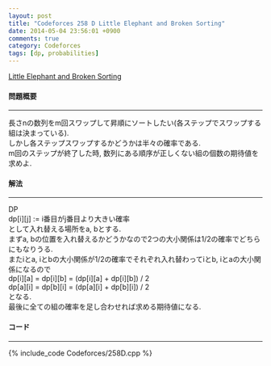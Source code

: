```yaml
---
layout: post
title: "Codeforces 258 D Little Elephant and Broken Sorting"
date: 2014-05-04 23:56:01 +0900
comments: true
category: Codeforces
tags: [dp, probabilities]
---
```


[Little Elephant and Broken Sorting](http://codeforces.com/contest/258/problem/D)

#### 問題概要

****

長さnの数列をm回スワップして昇順にソートしたい(各ステップでスワップする組は決まっている).  
しかし各ステップスワップするかどうかは半々の確率である.  
m回のステップが終了した時, 数列にある順序が正しくない組の個数の期待値を求めよ.

#### 解法

****

DP  
dp[i][j] := i番目がj番目より大きい確率  
として入れ替える場所をa, bとする.   
まずa, bの位置を入れ替えるかどうかなので2つの大小関係は1/2の確率でどちらにもなりうる.  
またiとa, iとbの大小関係が1/2の確率でそれぞれ入れ替わってiとb, iとaの大小関係になるので  
dp[i][a] = dp[i][b] = (dp[i][a] + dp[i][b]) / 2  
dp[a][i] = dp[b][i] = (dp[a][i] + dp[b][i]) / 2  
となる.  
最後に全ての組の確率を足し合わせれば求める期待値になる.  

#### コード

****

{% include_code Codeforces/258D.cpp %}

